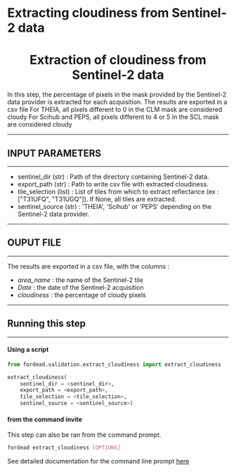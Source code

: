 # Extracting cloudiness from Sentinel-2 data

# <div align="center"> Extraction of cloudiness from Sentinel-2 data </div>

In this step, the percentage of pixels in the mask provided by the Sentinel-2 data provider is extracted for each acquisition.
The results are exported in a csv file
For THEIA, all pixels different to 0 in the CLM mask are considered cloudy
For Scihub and PEPS, all pixels different to 4 or 5 in the SCL mask are considered cloudy

----------
## INPUT PARAMETERS
----------
- sentinel_dir (str) : Path of the directory containing Sentinel-2 data.
- export_path (str) : Path to write csv file with extracted cloudiness.
- tile_selection (list) : List of tiles from which to extract reflectance (ex : ["T31UFQ", "T31UGQ"]). If None, all tiles are extracted.
- sentinel_source (str) : 'THEIA', 'Scihub' or 'PEPS' depending on the Sentinel-2 data provider.

----------
## OUPUT FILE
----------
The results are exported in a csv file, with the columns :
- *area_name* : the name of the Sentinel-2 tile
- *Date* : the date of the Sentinel-2 acquisition
- *cloudiness* : the percentage of cloudy pixels

----------
## Running this step
----------

#### Using a script

```python
from fordead.validation.extract_cloudiness import extract_cloudiness

extract_cloudiness(
	sentinel_dir = <sentinel_dir>, 
	export_path = <export_path>,
	tile_selection = <tile_selection>,
	sentinel_source = <sentinel_source>)
```

#### from the command invite

This step can also be ran from the command prompt. 
```bash
fordead extract_cloudiness [OPTIONS]
```
See detailed documentation for the command line prompt [here](https://fordead.gitlab.io/fordead_package/docs/cli/#fordead-extract_cloudiness)